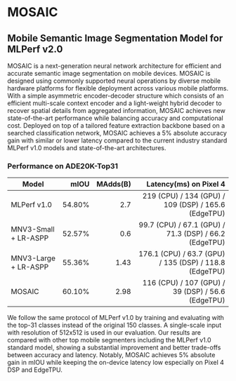 # MOSAIC

## Mobile Semantic Image Segmentation Model for MLPerf v2.0

MOSAIC is a next-generation neural network architecture for efficient and accurate semantic image segmentation on mobile devices.
MOSAIC is designed using commonly supported neural operations by diverse mobile hardware platforms for flexible deployment across various mobile platforms.
With a simple asymmetric encoder-decoder structure which consists of an efficient multi-scale context encoder
and a light-weight hybrid decoder to recover spatial details from aggregated information, MOSAIC achieves new state-of-the-art performance while balancing
accuracy and computational cost.
Deployed on top of a tailored feature extraction backbone based on a searched classification network, MOSAIC achieves a 5\% absolute accuracy gain with similar
or lower latency compared to the current industry standard MLPerf v1.0 models and state-of-the-art architectures.

### Performance on ADE20K-Top31
|Model | mIOU | MAdds(B) | Latency(ms) on Pixel 4 | 
|------|------------------:|-----------------:|-----------------:|
|MLPerf v1.0 | 54.80% | 2.7 | 219 (CPU) / 134 (GPU) / 109 (DSP) / 165.6 (EdgeTPU) |
|MNV3-Small + LR-ASPP | 52.57% | 0.6 | 99.7 (CPU) / 67.1 (GPU) / 71.3 (DSP) / 66.2 (EdgeTPU) |
|MNV3-Large + LR-ASPP | 55.36% | 1.43 | 176.1 (CPU) / 63.7 (GPU) / 135 (DSP) / 118.8 (EdgeTPU) |
|MOSAIC | 60.10% | 2.98 | 116 (CPU) / 107 (GPU) / 39 (DSP) / 56.6 (EdgeTPU) |

We follow the same protocol of MLPerf v1.0 by training and evaluating with the top-31 classes instead of the original 150 classes.
A single-scale input with resolution of 512x512 is used in our evaluation. Our results are compared with other top mobile segmenters including the MLPerf v1.0 standard model, showing a substantial improvement and better trade-offs between accuracy and latency. Notably, MOSAIC achieves 5\% absolute gain in mIOU while keeping the on-device latency low especially on Pixel 4 DSP and EdgeTPU.
